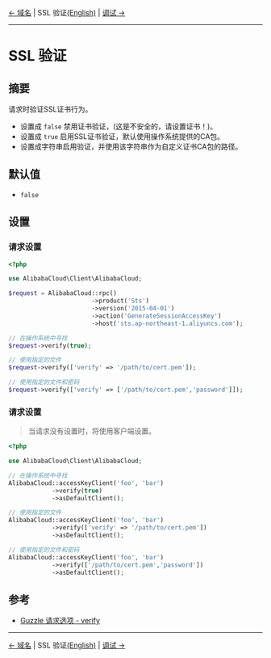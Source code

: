 [← 域名](/docs/zh/6-Host.md) | SSL 验证[(English)](/docs/en/7-Verify.md) | [调试 →](/docs/zh/8-Debug.md)
***

# SSL 验证

## 摘要
请求时验证SSL证书行为。
- 设置成 `false` 禁用证书验证，(这是不安全的，请设置证书！)。
- 设置成 `true` 启用SSL证书验证，默认使用操作系统提供的CA包。
- 设置成字符串启用验证，并使用该字符串作为自定义证书CA包的路径。

## 默认值
- `false` 

## 设置
### 请求设置
```php
<?php

use AlibabaCloud\Client\AlibabaCloud;

$request = AlibabaCloud::rpc()
                       ->product('Sts')
                       ->version('2015-04-01')
                       ->action('GenerateSessionAccessKey')
                       ->host('sts.ap-northeast-1.aliyuncs.com');

// 在操作系统中寻找
$request->verify(true);

// 使用指定的文件
$request->verify(['verify' => '/path/to/cert.pem']);

// 使用指定的文件和密码
$request->verify(['verify' => ['/path/to/cert.pem','password']]);
```

### 请求设置
> 当请求没有设置时，将使用客户端设置。

```php
<?php

use AlibabaCloud\Client\AlibabaCloud;

// 在操作系统中寻找
AlibabaCloud::accessKeyClient('foo', 'bar')
            ->verify(true)
            ->asDefaultClient();

// 使用指定的文件
AlibabaCloud::accessKeyClient('foo', 'bar')
            ->verify(['verify' => '/path/to/cert.pem'])
            ->asDefaultClient();

// 使用指定的文件和密码
AlibabaCloud::accessKeyClient('foo', 'bar')
            ->verify(['/path/to/cert.pem','password'])
            ->asDefaultClient();
```

## 参考
- [Guzzle 请求选项 - verify](https://guzzle-cn.readthedocs.io/zh_CN/latest/request-options.html#verify)


***
[← 域名](/docs/zh/6-Host.md) | SSL 验证[(English)](/docs/en/7-Verify.md) | [调试 →](/docs/zh/8-Debug.md)

